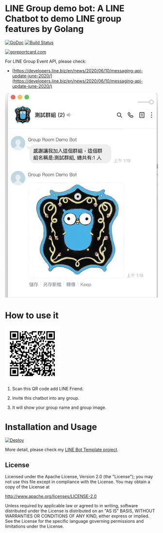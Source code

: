 LINE Group demo bot: A LINE Chatbot to demo LINE group features by Golang
==============

 [![GoDoc](https://godoc.org/github.com/kkdai/linebot-group.svg?status.svg)](https://godoc.org/github.com/kkdai/linebot-group)  [![Build Status](https://travis-ci.org/kkdai/linebot-group.svg?branch=master)](https://travis-ci.org/kkdai/linebot-group.svg)

[![goreportcard.com](https://goreportcard.com/badge/github.com/kkdai/linebot-group)](https://goreportcard.com/report/github.com/kkdai/linebot-group)


For LINE Group Event API, please check:

- [https://developers.line.biz/en/news/2020/06/10/messaging-api-update-june-2020/](https://developers.line.biz/en/news/2020/06/10/messaging-api-update-june-2020/)


![](images/group_bot.jpg)


How to use it
=============

![](images/qrcode.png)

1. Scan this QR code add LINE Friend.

2. Invite this chatbot into any group.

3. It will show your group name and group image.

Installation and Usage
=============

[![Deploy](https://www.herokucdn.com/deploy/button.svg)](https://heroku.com/deploy)

More detail, please check my [LINE Bot Template project](https://github.com/kkdai/LineBotTemplate).


License
---------------

Licensed under the Apache License, Version 2.0 (the "License");
you may not use this file except in compliance with the License.
You may obtain a copy of the License at

http://www.apache.org/licenses/LICENSE-2.0

Unless required by applicable law or agreed to in writing, software
distributed under the License is distributed on an "AS IS" BASIS,
WITHOUT WARRANTIES OR CONDITIONS OF ANY KIND, either express or implied.
See the License for the specific language governing permissions and
limitations under the License.

